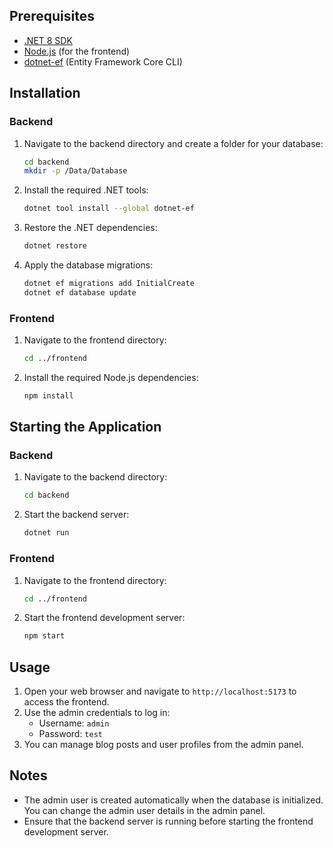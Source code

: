 ## Prerequisites

- [.NET 8 SDK](https://dotnet.microsoft.com/download/dotnet/8.0)
- [Node.js](https://nodejs.org/) (for the frontend)
- [dotnet-ef](https://docs.microsoft.com/en-us/ef/core/cli/dotnet) (Entity Framework Core CLI)

## Installation

### Backend

1. Navigate to the backend directory and create a folder for your database:

   ```sh
   cd backend
   mkdir -p /Data/Database
   ```

2. Install the required .NET tools:

   ```sh
   dotnet tool install --global dotnet-ef
   ```

3. Restore the .NET dependencies:

   ```sh
   dotnet restore
   ```

4. Apply the database migrations:
   ```sh
   dotnet ef migrations add InitialCreate
   dotnet ef database update
   ```

### Frontend

1. Navigate to the frontend directory:

   ```sh
   cd ../frontend
   ```

2. Install the required Node.js dependencies:
   ```sh
   npm install
   ```

## Starting the Application

### Backend

1. Navigate to the backend directory:

   ```sh
   cd backend
   ```

2. Start the backend server:
   ```sh
   dotnet run
   ```

### Frontend

1. Navigate to the frontend directory:

   ```sh
   cd ../frontend
   ```

2. Start the frontend development server:
   ```sh
   npm start
   ```

## Usage

1. Open your web browser and navigate to `http://localhost:5173` to access the frontend.
2. Use the admin credentials to log in:
   - Username: `admin`
   - Password: `test`
3. You can manage blog posts and user profiles from the admin panel.

## Notes

- The admin user is created automatically when the database is initialized. You can change the admin user details in the admin panel.
- Ensure that the backend server is running before starting the frontend development server.
